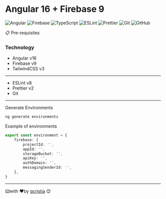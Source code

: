 
# Angular 16 + Firebase 9

![Angular](https://img.shields.io/badge/angular-%23DD0031.svg?style=for-the-badge&logo=angular&logoColor=white)
![Firebase](https://img.shields.io/badge/firebase-%23039BE5.svg?style=for-the-badge&logo=firebase)
![TypeScript](https://img.shields.io/badge/typescript-%23007ACC.svg?style=for-the-badge&logo=typescript&logoColor=white)
![ESLint](https://img.shields.io/badge/eslint-3A33D1?style=for-the-badge&logo=eslint&logoColor=white)
![Prettier](https://img.shields.io/badge/prettier-1A2C34?style=for-the-badge&logo=prettier&logoColor=F7BA3E)
![Git](https://img.shields.io/badge/git-%23F05033.svg?style=for-the-badge&logo=git&logoColor=white)
![GitHub](https://img.shields.io/badge/github-%23121011.svg?style=for-the-badge&logo=github&logoColor=white)

📋 Pre-requisites
### Technology

* Angular v16
* Firebase v9
* TailwindCSS v3

---
* ESLint v8
* Prettier v2
* Git
---

Generate Environments
```sh
ng generate environments
```

Example of environments
```ts
export const environment = {
    firebase: {
        projectId: '',
        appId: '',
        storageBucket: '',
        apiKey: '',
        authDomain: '',
        messagingSenderId: '',
    },
}
```

---
⌨️with ❤️by [gcristia](https://github.com/gcristia) 😊 
